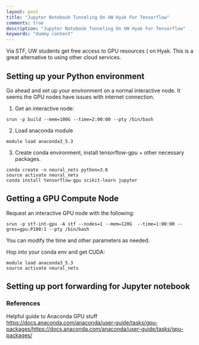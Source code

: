 ```yaml
---
layout: post
title: "Jupyter Notebook Tunneling On UW Hyak For Tensorflow"
comments: true
description: "Jupyter Notebook Tunneling On UW Hyak For Tensorflow"
keywords: "dummy content"
---
```


Via STF, UW students get free access to GPU resources ( on Hyak. This is a great alternative to using other cloud services. 

## Setting up your Python environment

Go ahead and set up your environment on a normal interactive node. It seems the GPU nodes have issues with internet connection.

1. Get an interactive node:

~~~~
srun -p build --mem=100G --time=2:00:00 --pty /bin/bash
~~~~

2. Load anaconda module

~~~~
module load anaconda3_5.3
~~~~

3. Create conda environment, install tensorflow-gpu + other necessary packages.

~~~~
conda create -n neural_nets python=3.6
source activate neural_nets
conda install tensorflow-gpu scikit-learn jupyter
~~~~


## Getting a GPU Compute Node

Request an interactive GPU node with the following:

~~~~
srun -p stf-int-gpu -A stf --nodes=1 --mem=120G  --time=1:00:00 --gres=gpu:P100:1 --pty /bin/bash
~~~~

You can modify the time and other parameters as needed.

Hop into your conda env and get CUDA:
~~~~
module load anaconda3_5.3
source activate neural_nets
~~~~


## Setting up port forwarding for Jupyter notebook






### References
Helpful guide to Anaconda GPU stuff
https://docs.anaconda.com/anaconda/user-guide/tasks/gpu-packages/https://docs.anaconda.com/anaconda/user-guide/tasks/gpu-packages/



